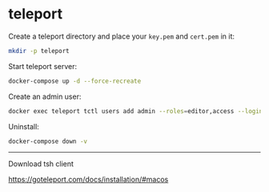 # teleport

Create a teleport directory and place your `key.pem` and `cert.pem` in it:
```bash
mkdir -p teleport
```

Start teleport server:
```bash
docker-compose up -d --force-recreate
```

Create an admin user:
```bash
docker exec teleport tctl users add admin --roles=editor,access --logins=root,ubuntu,ec2-user
```

Uninstall:
```bash
docker-compose down -v
```

---

Download tsh client

https://goteleport.com/docs/installation/#macos
